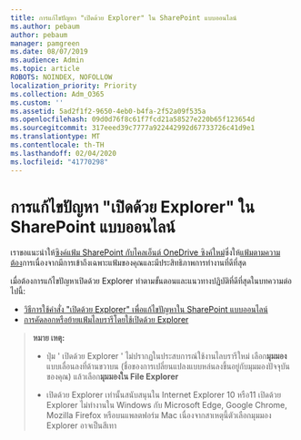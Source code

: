 ```yaml
---
title: การแก้ไขปัญหา "เปิดด้วย Explorer" ใน SharePoint แบบออนไลน์
ms.author: pebaum
author: pebaum
manager: pamgreen
ms.date: 08/07/2019
ms.audience: Admin
ms.topic: article
ROBOTS: NOINDEX, NOFOLLOW
localization_priority: Priority
ms.collection: Adm_O365
ms.custom: ''
ms.assetid: 5ad2f1f2-9650-4eb0-b4fa-2f52a09f535a
ms.openlocfilehash: 09d0d76f8c61f7fcd21a58527e220b65f123654d
ms.sourcegitcommit: 317eeed39c7777a922442992d67733726c41d9e1
ms.translationtype: MT
ms.contentlocale: th-TH
ms.lasthandoff: 02/04/2020
ms.locfileid: "41770298"
---
```

# <a name="troubleshoot-open-with-explorer-issues-in-sharepoint-online"></a>การแก้ไขปัญหา "เปิดด้วย Explorer" ใน SharePoint แบบออนไลน์

เราขอแนะนำให้[ซิงค์แฟ้ม SharePoint กับไคลเอ็นต์ OneDrive ซิงค์ใหม่](https://support.office.com/article/sync-sharepoint-files-with-the-new-onedrive-sync-client-6de9ede8-5b6e-4503-80b2-6190f3354a88)ซึ่งให้[แฟ้มตามความต้อง](https://support.office.com/article/learn-about-onedrive-files-on-demand-0e6860d3-d9f3-4971-b321-7092438fb38e)การเนื่องจากมีการเข้าถึงเฉพาะแฟ้มของคุณและมีประสิทธิภาพการทำงานที่ดีที่สุด

เมื่อต้องการแก้ไขปัญหาเปิดด้วย Explorer ทำตามขั้นตอนและแนวทางปฏิบัติที่ดีที่สุดในบทความต่อไปนี้:

- [วิธีการใช้คำสั่ง "เปิดด้วย Explorer" เพื่อแก้ไขปัญหาใน SharePoint แบบออนไลน์](https://docs.microsoft.com/sharepoint/support/lists-and-libraries/troubleshoot-issues-using-open-with-explorer)
- [การคัดลอกหรือย้ายแฟ้มไลบรารีโดยใช้เปิดด้วย Explorer](https://support.office.com/article/copy-or-move-library-files-by-using-open-with-explorer-aaee7bfb-e2a1-42ee-8fc0-bcc0754f04d2)

> **หมาย เหตุ:**
>
>- ปุ่ม ' เปิดด้วย Explorer ' ไม่ปรากฏในประสบการณ์ใช้งานไลบรารีใหม่ เลือก**มุมมอง**แบบเลื่อนลงที่ด้านขวาบน (ชื่อของการเปลี่ยนแปลงแบบหล่นลงขึ้นอยู่กับมุมมองปัจจุบันของคุณ) แล้วเลือก**มุมมองใน File Explorer**
>
>- เปิดด้วย Explorer เท่านั้นสนับสนุนใน Internet Explorer 10 หรือ11 เปิดด้วย Explorer ไม่ทำงานใน Windows กับ Microsoft Edge, Google Chrome, Mozilla Firefox หรือบนแพลตฟอร์ม Mac เนื่องจากสาเหตุนี้ตัวเลือกมุมมอง Explorer อาจเป็นสีเทา


